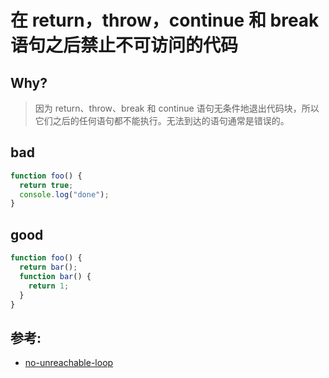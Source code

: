 # 在 return，throw，continue 和 break 语句之后禁止不可访问的代码

## Why?

> 因为 return、throw、break 和 continue 语句无条件地退出代码块，所以它们之后的任何语句都不能执行。无法到达的语句通常是错误的。

## bad

```js
function foo() {
  return true;
  console.log("done");
}
```

## good

```js
function foo() {
  return bar();
  function bar() {
    return 1;
  }
}
```

## 参考:

- [no-unreachable-loop](https://eslint.org/docs/rules/no-unreachable-loop)
